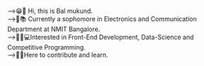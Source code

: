 -->😁🙋‍ Hi, this is Bal mukund.<br/>
-->🏫📚 Currently a sophomore in Electronics and Communication Department at NMIT Bangalore.<br/>
-->👩‍💻💻Interested in Front-End Development, Data-Science and Competitive Programming.<br/>
-->🤝🙌Here to contribute and learn.<br/>

<!---
balmukund28/balmukund28 is a ✨ special ✨ repository because its `README.md` (this file) appears on your GitHub profile.
You can click the Preview link to take a look at your changes.
--->
